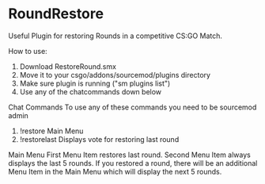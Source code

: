 # RoundRestore
Useful Plugin for restoring Rounds in a competitive CS:GO Match.

How to use:
1. Download RestoreRound.smx
2. Move it to your csgo/addons/sourcemod/plugins directory
3. Make sure plugin is running ("sm plugins list")
4. Use any of the chatcommands down below

Chat Commands
To use any of these commands you need to be sourcemod admin
1. !restore          Main Menu
2. !restorelast      Displays vote for restoring last round

Main Menu
First Menu Item restores last round.
Second Menu Item always displays the last 5 rounds.
If you restored a round, there will be an additional Menu Item in the Main Menu
which will display the next 5 rounds.
